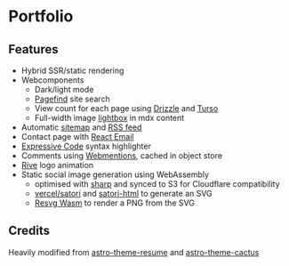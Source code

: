 # Portfolio

## Features

- Hybrid SSR/static rendering
- Webcomponents
  - Dark/light mode
  - [Pagefind](https://pagefind.app/) site search
  - View count for each page using [Drizzle](https://orm.drizzle.team/) and [Turso](https://turso.tech/)
  - Full-width image [lightbox](https://code.juliancataldo.com/component/astro-lightbox/) in mdx content
- Automatic [sitemap](https://docs.astro.build/en/guides/integrations-guide/sitemap/) and [RSS feed](https://docs.astro.build/en/guides/rss/)
- Contact page with [React Email](https://react.email/)
- [Expressive Code](https://expressive-code.com/) syntax highlighter
- Comments using [Webmentions](https://indieweb.org/Webmention), cached in object store
- [Rive](https://github.com/rive-app/rive-wasm) logo animation
- Static social image generation using WebAssembly
  - optimised with [sharp](https://sharp.pixelplumbing.com/) and synced to S3 for Cloudflare compatibility
  - [vercel/satori](https://github.com/vercel/satori) and [satori-html](https://github.com/natemoo-re/satori-html) to generate an SVG
  - [Resvg Wasm](https://github.com/yisibl/resvg-js) to render a PNG from the SVG

## Credits

Heavily modified from [astro-theme-resume](https://github.com/srleom/astro-theme-resume) and
[astro-theme-cactus](https://github.com/chrismwilliams/astro-theme-cactus)
